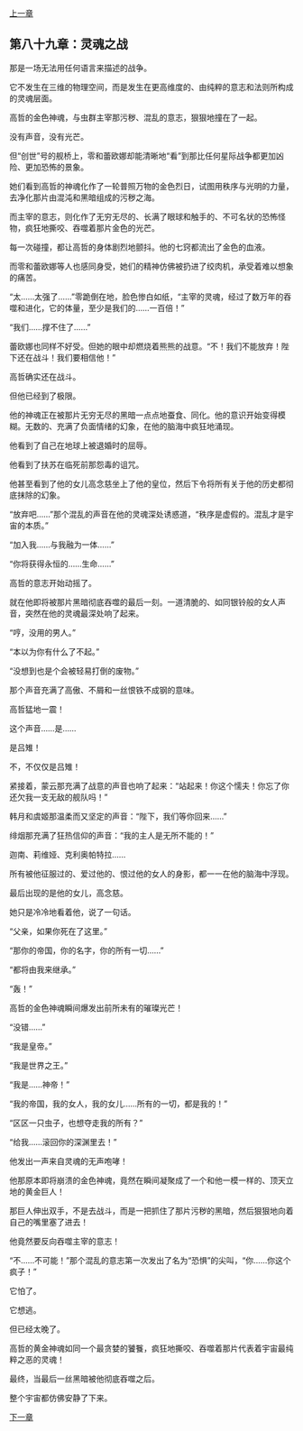 [上一章](88-神帝的决断.md)

## 第八十九章：灵魂之战

那是一场无法用任何语言来描述的战争。

它不发生在三维的物理空间，而是发生在更高维度的、由纯粹的意志和法则所构成的灵魂层面。

高哲的金色神魂，与虫群主宰那污秽、混乱的意志，狠狠地撞在了一起。

没有声音，没有光芒。

但“创世”号的舰桥上，零和蕾欧娜却能清晰地“看”到那比任何星际战争都更加凶险、更加恐怖的景象。

她们看到高哲的神魂化作了一轮普照万物的金色烈日，试图用秩序与光明的力量，去净化那片由混沌和黑暗组成的污秽之海。

而主宰的意志，则化作了无穷无尽的、长满了眼球和触手的、不可名状的恐怖怪物，疯狂地撕咬、吞噬着那片金色的光芒。

每一次碰撞，都让高哲的身体剧烈地颤抖。他的七窍都流出了金色的血液。

而零和蕾欧娜等人也感同身受，她们的精神仿佛被扔进了绞肉机，承受着难以想象的痛苦。

“太……太强了……”零跪倒在地，脸色惨白如纸，“主宰的灵魂，经过了数万年的吞噬和进化，它的体量，至少是我们的……一百倍！”

“我们……撑不住了……”

蕾欧娜也同样不好受。但她的眼中却燃烧着熊熊的战意。“不！我们不能放弃！陛下还在战斗！我们要相信他！”

高哲确实还在战斗。

但他已经到了极限。

他的神魂正在被那片无穷无尽的黑暗一点点地蚕食、同化。他的意识开始变得模糊。无数的、充满了负面情绪的幻象，在他的脑海中疯狂地涌现。

他看到了自己在地球上被退婚时的屈辱。

他看到了扶苏在临死前那怨毒的诅咒。

他甚至看到了他的女儿高念慈坐上了他的皇位，然后下令将所有关于他的历史都彻底抹除的幻象。

“放弃吧……”那个混乱的声音在他的灵魂深处诱惑道，“秩序是虚假的。混乱才是宇宙的本质。”

“加入我……与我融为一体……”

“你将获得永恒的……生命……”

高哲的意志开始动摇了。

就在他即将被那片黑暗彻底吞噬的最后一刻。一道清脆的、如同银铃般的女人声音，突然在他的灵魂最深处响了起来。

“哼，没用的男人。”

“本以为你有什么了不起。”

“没想到也是个会被轻易打倒的废物。”

那个声音充满了高傲、不屑和一丝恨铁不成钢的意味。

高哲猛地一震！

这个声音……是……

是吕雉！

不，不仅仅是吕雉！

紧接着，蒙云那充满了战意的声音也响了起来：“站起来！你这个懦夫！你忘了你还欠我一支无敌的舰队吗！”

韩月和虞姬那温柔而又坚定的声音：“陛下，我们等你回来……”

绯烟那充满了狂热信仰的声音：“我的主人是无所不能的！”

迦南、莉维娅、克利奥帕特拉……

所有被他征服过的、爱过他的、恨过他的女人的身影，都一一在他的脑海中浮现。

最后出现的是他的女儿，高念慈。

她只是冷冷地看着他，说了一句话。

“父亲，如果你死在了这里。”

“那你的帝国，你的名字，你的所有一切……”

“都将由我来继承。”

“轰！”

高哲的金色神魂瞬间爆发出前所未有的璀璨光芒！

“没错……”

“我是皇帝。”

“我是世界之王。”

“我是……神帝！”

“我的帝国，我的女人，我的女儿……所有的一切，都是我的！”

“区区一只虫子，也想夺走我的所有？”

“给我……滚回你的深渊里去！”

他发出一声来自灵魂的无声咆哮！

他那原本即将崩溃的金色神魂，竟然在瞬间凝聚成了一个和他一模一样的、顶天立地的黄金巨人！

那巨人伸出双手，不是去战斗，而是一把抓住了那片污秽的黑暗，然后狠狠地向着自己的嘴里塞了进去！

他竟然要反向吞噬主宰的意志！

“不……不可能！”那个混乱的意志第一次发出了名为“恐惧”的尖叫，“你……你这个疯子！”

它怕了。

它想逃。

但已经太晚了。

高哲的黄金神魂如同一个最贪婪的饕餮，疯狂地撕咬、吞噬着那片代表着宇宙最纯粹之恶的灵魂！

最终，当最后一丝黑暗被他彻底吞噬之后。

整个宇宙都仿佛安静了下来。

[下一章](90-苏醒的遗产.md)
